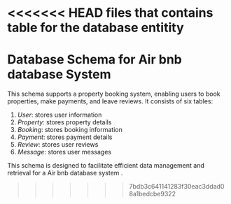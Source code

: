 <<<<<<< HEAD
files that contains table for the database entitity
=======


# Database Schema for Air bnb database System

This schema supports a property booking system, enabling users to book properties, make payments, and leave reviews. It consists of six tables:

1. *User*: stores user information
2. *Property*: stores property details
3. *Booking*: stores booking information
4. *Payment*: stores payment details
5. *Review*: stores user reviews
6. *Message*: stores user messages

This schema is designed to facilitate efficient data management and retrieval for a Air bnb database system .
>>>>>>> 7bdb3c641141283f30eac3ddad08a1bedcbe9322
